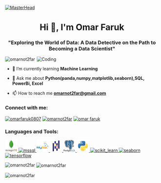 [![MasterHead](https://t3.ftcdn.net/jpg/05/00/54/10/360_F_500541003_32nMP8G8nnPJlfn0Ddh83Bj4OhlX0Rgv.jpg)](https://png.pngtree.com)
<h1 align="center">Hi 👋, I'm Omar Faruk</h1>
<h3 align="center">"Exploring the World of Data: A Data Detective on the Path to Becoming a Data Scientist"</h3>
<img align="right" alt="Coding" width="400" src="https://encrypted-tbn0.gstatic.com/images?q=tbn:ANd9GcT3o6qtnYWzVcFib1XsFucbT63FT3XbvV49zw&usqp=CAU">

<p align="left"> <img src="https://komarev.com/ghpvc/?username=omarnot2far&label=Profile%20views&color=0e75b6&style=flat" alt="omarnot2far" /> </p>

- 🌱 I’m currently learning **Machine Learning**

- 💬 Ask me about **Python(panda,numpy,matplotlib,seaborn),SQL, PowerBi, Excel**

- 📫 How to reach me **omarnot2far@gmail.com**

<h3 align="left">Connect with me:</h3>
<p align="left">
<a href="https://linkedin.com/in/omarfaruk0807" target="blank"><img align="center" src="https://raw.githubusercontent.com/rahuldkjain/github-profile-readme-generator/master/src/images/icons/Social/linked-in-alt.svg" alt="omarfaruk0807" height="30" width="40" /></a>
<a href="https://kaggle.com/omarnot2far" target="blank"><img align="center" src="https://raw.githubusercontent.com/rahuldkjain/github-profile-readme-generator/master/src/images/icons/Social/kaggle.svg" alt="omarnot2far" height="30" width="40" /></a>
<a href="https://medium.com/@omar faruk" target="blank"><img align="center" src="https://raw.githubusercontent.com/rahuldkjain/github-profile-readme-generator/master/src/images/icons/Social/medium.svg" alt="omar faruk" height="30" width="40" /></a>
</p>

<h3 align="left">Languages and Tools:</h3>
<p align="left"> <a href="https://www.mongodb.com/" target="_blank" rel="noreferrer"> <img src="https://raw.githubusercontent.com/devicons/devicon/master/icons/mongodb/mongodb-original-wordmark.svg" alt="mongodb" width="40" height="40"/> </a> <a href="https://www.microsoft.com/en-us/sql-server" target="_blank" rel="noreferrer"> <img src="https://www.svgrepo.com/show/303229/microsoft-sql-server-logo.svg" alt="mssql" width="40" height="40"/> </a> <a href="https://www.mysql.com/" target="_blank" rel="noreferrer"> <img src="https://raw.githubusercontent.com/devicons/devicon/master/icons/mysql/mysql-original-wordmark.svg" alt="mysql" width="40" height="40"/> </a> <a href="https://pandas.pydata.org/" target="_blank" rel="noreferrer"> <img src="https://raw.githubusercontent.com/devicons/devicon/2ae2a900d2f041da66e950e4d48052658d850630/icons/pandas/pandas-original.svg" alt="pandas" width="40" height="40"/> </a> <a href="https://www.postgresql.org" target="_blank" rel="noreferrer"> <img src="https://raw.githubusercontent.com/devicons/devicon/master/icons/postgresql/postgresql-original-wordmark.svg" alt="postgresql" width="40" height="40"/> </a> <a href="https://www.python.org" target="_blank" rel="noreferrer"> <img src="https://raw.githubusercontent.com/devicons/devicon/master/icons/python/python-original.svg" alt="python" width="40" height="40"/> </a> <a href="https://scikit-learn.org/" target="_blank" rel="noreferrer"> <img src="https://upload.wikimedia.org/wikipedia/commons/0/05/Scikit_learn_logo_small.svg" alt="scikit_learn" width="40" height="40"/> </a> <a href="https://seaborn.pydata.org/" target="_blank" rel="noreferrer"> <img src="https://seaborn.pydata.org/_images/logo-mark-lightbg.svg" alt="seaborn" width="40" height="40"/> </a> <a href="https://www.tensorflow.org" target="_blank" rel="noreferrer"> <img src="https://www.vectorlogo.zone/logos/tensorflow/tensorflow-icon.svg" alt="tensorflow" width="40" height="40"/> </a> </p>

<p><img align="left" src="https://github-readme-stats.vercel.app/api/top-langs?username=omarnot2far&show_icons=true&locale=en&layout=compact" alt="omarnot2far" /></p>

<p>&nbsp;<img align="center" src="https://github-readme-stats.vercel.app/api?username=omarnot2far&show_icons=true&locale=en" alt="omarnot2far" /></p>

<p><img align="center" src="https://github-readme-streak-stats.herokuapp.com/?user=omarnot2far&" alt="omarnot2far" /></p>
